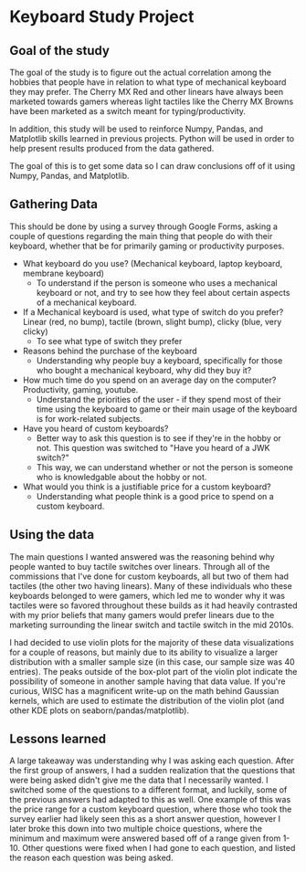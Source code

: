 # Keyboard Study Project
## Goal of the study
The goal of the study is to figure out the actual correlation among the hobbies that people have in relation to what type of mechanical keyboard they may prefer. The Cherry MX Red and other linears have always been marketed towards gamers whereas light tactiles like the Cherry MX Browns have been marketed as a switch meant for typing/productivity.

In addition, this study will be used to reinforce Numpy, Pandas, and Matplotlib skills learned in previous projects. Python will be used in order to help present results produced from the data gathered.

The goal of this is to get some data so I can draw conclusions off of it using Numpy, Pandas, and Matplotlib. 
## Gathering Data
This should be done by using a survey through Google Forms, asking a couple of questions regarding the main thing that people do with their keyboard, whether that be for primarily gaming or productivity purposes.
- What keyboard do you use? (Mechanical keyboard, laptop keyboard, membrane keyboard)
  - To understand if the person is someone who uses a mechanical keyboard or not, and try to see how they feel about certain aspects of a mechanical keyboard.
- If a Mechanical keyboard is used, what type of switch do you prefer? Linear (red, no bump), tactile (brown, slight bump), clicky (blue, very clicky)
  - To see what type of switch they prefer
- Reasons behind the purchase of the keyboard
  - Understanding why people buy a keyboard, specifically for those who bought a mechanical keyboard, why did they buy it?
- How much time do you spend on an average day on the computer? Productivity, gaming, youtube.
  - Understand the priorities of the user - if they spend most of their time using the keyboard to game or their main usage of the keyboard is for work-related subjects.
- Have you heard of custom keyboards?
  - Better way to ask this question is to see if they're in the hobby or not. This question was switched to "Have you heard of a JWK switch?"
  - This way, we can understand whether or not the person is someone who is knowledgable about the hobby or not.
- What would you think is a justifiable price for a custom keyboard?
  - Understanding what people think is a good price to spend on a custom keyboard.
## Using the data
The main questions I wanted answered was the reasoning behind why people wanted to buy tactile switches over linears. Through all of the commissions that I've done for custom keyboards, all but two of them had tactiles (the other two having linears). Many of these individuals who these keyboards belonged to were gamers, which led me to wonder why it was tactiles were so favored throughout these builds as it had heavily contrasted with my prior beliefs that many gamers would prefer linears due to the marketing surrounding the linear switch and tactile switch in the mid 2010s.

I had decided to use violin plots for the majority of these data visualizations for a couple of reasons, but mainly due to its ability to visualize a larger distribution with a smaller sample size (in this case, our sample size was 40 entries). The peaks outside of the box-plot part of the violin plot indicate the possibility of someone in another sample having that data value. If you're curious, WISC has a magnificent write-up on the math behind Gaussian kernels, which are used to estimate the distribution of the violin plot (and other KDE plots on seaborn/pandas/matplotlib).
## Lessons learned
A large takeaway was understanding why I was asking each question. After the first group of answers, I had a sudden realization that the questions that were being asked didn't give me the data that I necessarily wanted. I switched some of the questions to a different format, and luckily, some of the previous answers had adapted to this as well. One example of this was the price range for a custom keyboard question, where those who took the survey earlier had likely seen this as a short answer question, however I later broke this down into two multiple choice questions, where the minimum and maximum were answered based off of a range given from 1-10. Other questions were fixed when I had gone to each question, and listed the reason each question was being asked.
